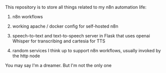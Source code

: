 This repository is to store all things related to my n8n automation life:

1) n8n workflows

2) working apache / docker config for self-hosted n8n

3) speech-to-text and text-to-speech server in Flask that uses openai Whisper for transcribing and cartesia for  TTS

4) random services I think up to support n8n workflows, usually invoked by the http node

You may say I'm a dreamer. But I'm not the only one
